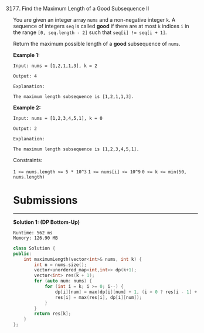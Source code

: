 3177. Find the Maximum Length of a Good Subsequence II

You are given an integer array `nums` and a non-negative integer `k`. A sequence of integers `seq` is called **good** if there are at most `k` indices `i` in the range `[0, seq.length - 2]` such that `seq[i] != seq[i + 1]`.

Return the maximum possible length of a **good** subsequence of `nums`.

 

**Example 1:**
```
Input: nums = [1,2,1,1,3], k = 2

Output: 4

Explanation:

The maximum length subsequence is [1,2,1,1,3].
```

**Example 2:**
```
Input: nums = [1,2,3,4,5,1], k = 0

Output: 2

Explanation:

The maximum length subsequence is [1,2,3,4,5,1].
```
 

Constraints:

`1 <= nums.length <= 5 * 10^3`
`1 <= nums[i] <= 10^9`
`0 <= k <= min(50, nums.length)`

# Submissions
---
**Solution 1: (DP Bottom-Up)**
```
Runtime: 562 ms
Memory: 126.90 MB
```
```c++
class Solution {
public:
    int maximumLength(vector<int>& nums, int k) {
        int n = nums.size();
        vector<unordered_map<int,int>> dp(k+1);
        vector<int> res(k + 1);
        for (auto num: nums) {
            for (int i = k; i >= 0; i--) {
                dp[i][num] = max(dp[i][num] + 1, (i > 0 ? res[i - 1] + 1 : 0));
                res[i] = max(res[i], dp[i][num]);
            }
        }
        return res[k];
    }
};
```
